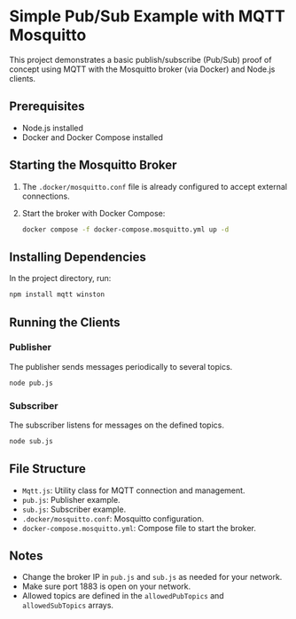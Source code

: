 # Simple Pub/Sub Example with MQTT Mosquitto

This project demonstrates a basic publish/subscribe (Pub/Sub) proof of concept using MQTT with the Mosquitto broker (via Docker) and Node.js clients.

## Prerequisites

- Node.js installed
- Docker and Docker Compose installed

## Starting the Mosquitto Broker

1. The `.docker/mosquitto.conf` file is already configured to accept external connections.
2. Start the broker with Docker Compose:

   ```bash
   docker compose -f docker-compose.mosquitto.yml up -d
   ```

## Installing Dependencies

In the project directory, run:

```bash
npm install mqtt winston
```

## Running the Clients

### Publisher

The publisher sends messages periodically to several topics.

```bash
node pub.js
```

### Subscriber

The subscriber listens for messages on the defined topics.

```bash
node sub.js
```

## File Structure

- `Mqtt.js`: Utility class for MQTT connection and management.
- `pub.js`: Publisher example.
- `sub.js`: Subscriber example.
- `.docker/mosquitto.conf`: Mosquitto configuration.
- `docker-compose.mosquitto.yml`: Compose file to start the broker.

## Notes

- Change the broker IP in `pub.js` and `sub.js` as needed for your network.
- Make sure port 1883 is open on your network.
- Allowed topics are defined in the `allowedPubTopics` and `allowedSubTopics` arrays.
